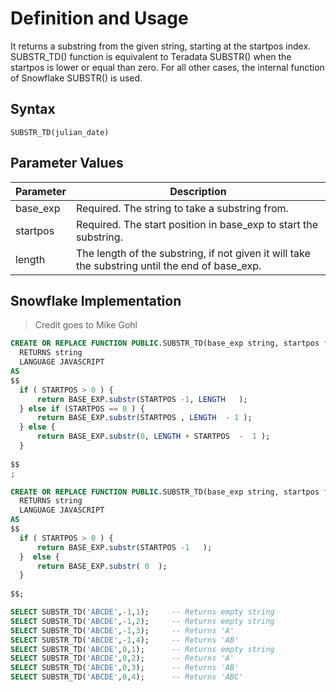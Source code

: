 
# Definition and Usage
 It returns a substring from the given string, starting at the startpos index. SUBSTR_TD() function is equivalent to Teradata SUBSTR() when the startpos is lower or equal than zero. For all other cases, the internal function of Snowflake SUBSTR() is used.


## Syntax
`SUBSTR_TD(julian_date)`

## Parameter Values
| Parameter	    | Description |
|---------------|-------------|
| base_exp	| Required. The string to take a substring from.
| startpos	| Required. The start position in base_exp to start the substring.
| length	  | The length of the substring, if not given it will take the substring until the end of base_exp.

## Snowflake Implementation

> Credit goes to Mike Gohl

```sql
CREATE OR REPLACE FUNCTION PUBLIC.SUBSTR_TD(base_exp string, startpos float, length float)
  RETURNS string
  LANGUAGE JAVASCRIPT
AS
$$
  if ( STARTPOS > 0 ) {
      return BASE_EXP.substr(STARTPOS -1, LENGTH   );
  } else if (STARTPOS == 0 ) {
      return BASE_EXP.substr(STARTPOS , LENGTH  - 1 );
  } else {
      return BASE_EXP.substr(0, LENGTH + STARTPOS  -  1 );
  }
 
$$
;

CREATE OR REPLACE FUNCTION PUBLIC.SUBSTR_TD(base_exp string, startpos float )
  RETURNS string
  LANGUAGE JAVASCRIPT
AS
$$
  if ( STARTPOS > 0 ) {
      return BASE_EXP.substr(STARTPOS -1   );
  }  else {
      return BASE_EXP.substr( 0  );
  }
 
$$;
```
 
```sql
SELECT SUBSTR_TD('ABCDE',-1,1); 	-- Returns empty string
SELECT SUBSTR_TD('ABCDE',-1,2); 	-- Returns empty string
SELECT SUBSTR_TD('ABCDE',-1,3); 	-- Returns 'A'
SELECT SUBSTR_TD('ABCDE',-1,4); 	-- Returns 'AB'
SELECT SUBSTR_TD('ABCDE',0,1); 		-- Returns empty string
SELECT SUBSTR_TD('ABCDE',0,2); 		-- Returns 'A'
SELECT SUBSTR_TD('ABCDE',0,3); 		-- Returns 'AB'
SELECT SUBSTR_TD('ABCDE',0,4); 		-- Returns 'ABC'
```